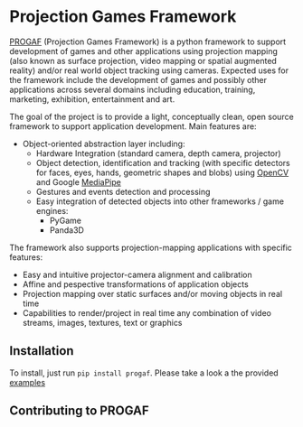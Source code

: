 # Projection Games Framework

[PROGAF](https://github.com/jcfandinocal/progaf) (Projection Games Framework) is a python framework to support development of games and other applications using projection mapping (also known as surface projection, video mapping or spatial augmented reality) and/or real world object tracking using cameras. Expected uses for the framework include the development of games and possibly other applications across several domains including education, training, marketing, exhibition, entertainment and art.

The goal of the project is to provide a light, conceptually clean, open source framework to support application development. Main features are:
- Object-oriented abstraction layer including: 
  - Hardware Integration (standard camera, depth camera, projector)
  - Object detection, identification and tracking (with specific detectors for faces, eyes, hands, geometric shapes and blobs) using [OpenCV](https://opencv.org) and Google [MediaPipe](https://github.com/google/mediapipe)
  - Gestures and events detection and processing
  - Easy integration of detected objects into other frameworks / game engines: 
    - PyGame
    - Panda3D

The framework also supports projection-mapping applications with specific features:
- Easy and intuitive projector-camera alignment and calibration
- Affine and pespective transformations of application objects
- Projection mapping over static surfaces and/or moving objects in real time
- Capabilities to render/project in real time any combination of video streams, images, textures, text or graphics

## Installation
To install, just run `pip install progaf`. Please take a look a the provided [examples](https://github.com/jcfandinocal/progaf/tree/main/examples)

## Contributing to PROGAF
